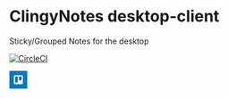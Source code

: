 # ClingyNotes desktop-client
Sticky/Grouped Notes for the desktop

[![CircleCI](https://circleci.com/gh/ClingyNotes/desktop-client/tree/master.svg?style=svg)](https://circleci.com/gh/ClingyNotes/desktop-client/tree/master)

<a href="https://trello.com/b/P5ffwpl9/clingynotes-desktop-client">
    <img src="./__meta/trello.png" alt="Trello" style="height:32px" />
</a>

